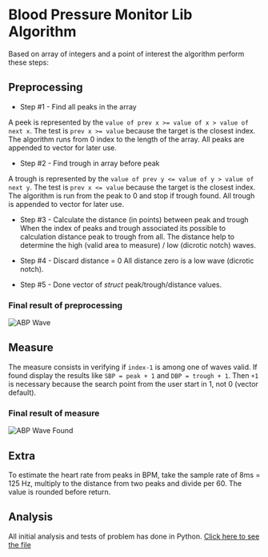# Blood Pressure Monitor Lib Algorithm

Based on array of integers and a point of interest the algorithm perform these steps:

## Preprocessing
* Step #1 - Find all peaks in the array 

A peek is represented by the `value of prev x >= value of x > value of next x`.
The test is `prev x >= value` because the target is the closest index.
The algorithm runs from 0 index to the length of the array.
All peaks are appended to vector for later use.

* Step #2 - Find trough in array before peak

A trough is represented by the `value of prev y <= value of y > value of next y`.
The test is `prev x <= value` because the target is the closest index.
The algorithm is run from the peak to 0 and stop if trough found.
All trough is appended to vector for later use.

* Step #3 - Calculate the distance (in points) between peak and trough
When the index of peaks and trough associated its possible to calculation distance peak to trough from all. The distance help to determine the high (valid area to measure) / low (dicrotic notch) waves.

* Step #4 - Discard distance = 0
All distance zero is a low wave (dicrotic notch). 

* Step #5 - Done vector of *struct* peak/trough/distance values.

### Final result of preprocessing
![ABP Wave](https://raw.github.com/waristonpereira/bp-monitor/master/doc/peaks.png)

## Measure
The measure consists in verifying if `index-1` is among one of waves valid. If found display the results like `SBP = peak + 1` and `DBP = trough + 1`. Then `+1` is necessary because the search point from the user start in 1, not 0 (vector default).

### Final result of measure
![ABP Wave Found](https://raw.github.com/waristonpereira/bp-monitor/master/doc/done.png)

## Extra
To estimate the heart rate from peaks in BPM, take the sample rate of 8ms = 125 Hz, multiply to the distance from two peaks and divide per 60. The value is rounded before return.

## Analysis
All initial analysis and tests of problem has done in Python. 
[Click here to see the file](https://github.com/waristonpereira/bp-monitor/tree/master/doc/analysis.ipynb)
